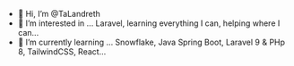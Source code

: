 - 👋 Hi, I’m @TaLandreth
- 👀 I’m interested in ... Laravel, learning everything I can, helping where I can...
- 🌱 I’m currently learning ... Snowflake, Java Spring Boot, Laravel 9 & PHp 8, TailwindCSS, React...

<!---
TaLandreth/TaLandreth is a ✨ special ✨ repository because its `README.md` (this file) appears on your GitHub profile.
You can click the Preview link to take a look at your changes.
--->
